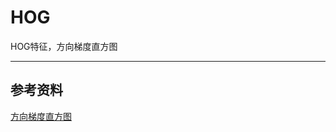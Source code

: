 # HOG

HOG特征，方向梯度直方图

---
## 参考资料

[方向梯度直方图](https://zh.wikipedia.org/wiki/%E6%96%B9%E5%90%91%E6%A2%AF%E5%BA%A6%E7%9B%B4%E6%96%B9%E5%9B%BE)
